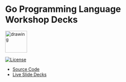 # Go Programming Language Workshop Decks

<img src="https://blog.golang.org/gopher/gopher.png" alt="drawing" width="70"/>

[![License](https://img.shields.io/github/license/rfinochi/golang-workshop-decks?style=plastic)](https://opensource.org/licenses/mit-license.php)

* [Source Code](https://github.com/rfinochi/golang-workshop-src)
* [Live Slide Decks](https://shockbyte-go-workshop.appspot.com)